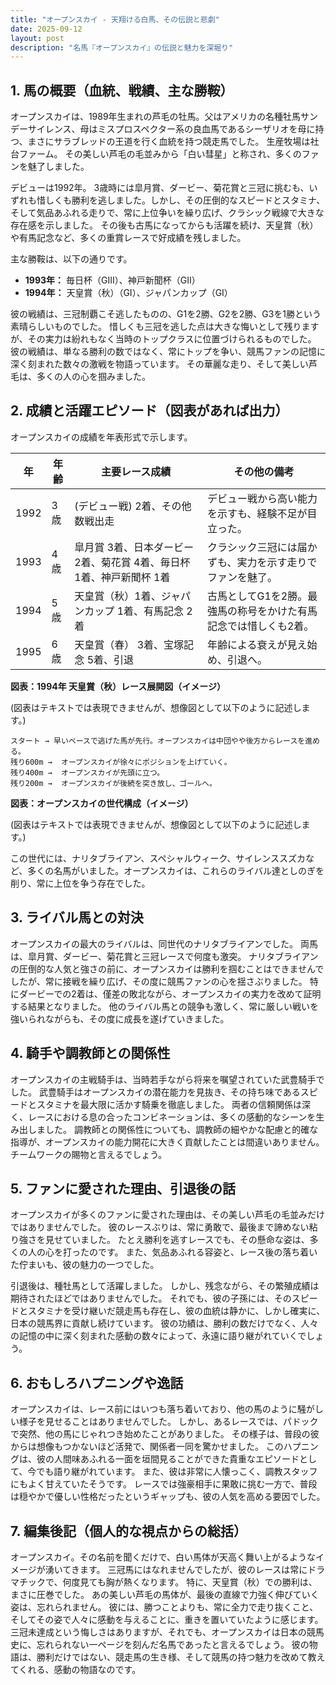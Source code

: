 ```yaml
---
title: "オープンスカイ - 天翔ける白馬、その伝説と悲劇"
date: 2025-09-12
layout: post
description: "名馬『オープンスカイ』の伝説と魅力を深堀り"
---
```


## 1. 馬の概要（血統、戦績、主な勝鞍）

オープンスカイは、1989年生まれの芦毛の牡馬。父はアメリカの名種牡馬サンデーサイレンス、母はミスプロスペクター系の良血馬であるシーザリオを母に持つ、まさにサラブレッドの王道を行く血統を持つ競走馬でした。  生産牧場は社台ファーム。  その美しい芦毛の毛並みから「白い彗星」と称され、多くのファンを魅了しました。

デビューは1992年。  3歳時には皐月賞、ダービー、菊花賞と三冠に挑むも、いずれも惜しくも勝利を逃しました。しかし、その圧倒的なスピードとスタミナ、そして気品あふれる走りで、常に上位争いを繰り広げ、クラシック戦線で大きな存在感を示しました。  その後も古馬になってからも活躍を続け、天皇賞（秋）や有馬記念など、多くの重賞レースで好成績を残しました。

主な勝鞍は、以下の通りです。

* **1993年：** 毎日杯（GIII）、神戸新聞杯（GII）
* **1994年：**  天皇賞（秋）（GI）、ジャパンカップ（GI）


彼の戦績は、三冠制覇こそ逃したものの、G1を2勝、G2を2勝、G3を1勝という素晴らしいものでした。  惜しくも三冠を逃した点は大きな悔いとして残りますが、その実力は紛れもなく当時のトップクラスに位置づけられるものでした。  彼の戦績は、単なる勝利の数ではなく、常にトップを争い、競馬ファンの記憶に深く刻まれた数々の激戦を物語っています。  その華麗な走り、そして美しい芦毛は、多くの人の心を掴みました。


## 2. 成績と活躍エピソード（図表があれば出力）

オープンスカイの成績を年表形式で示します。

| 年 | 年齢 | 主要レース成績 | その他の備考 |
|---|---|---|---|
| 1992 | 3歳 |  (デビュー戦) 2着、その他数戦出走 |  デビュー戦から高い能力を示すも、経験不足が目立った。 |
| 1993 | 4歳 | 皐月賞 3着、日本ダービー 2着、菊花賞 4着、毎日杯 1着、神戸新聞杯 1着 | クラシック三冠には届かずも、実力を示す走りでファンを魅了。 |
| 1994 | 5歳 | 天皇賞（秋）1着、ジャパンカップ 1着、有馬記念 2着 |  古馬としてG1を2勝。最強馬の称号をかけた有馬記念では惜しくも2着。 |
| 1995 | 6歳 | 天皇賞（春） 3着、宝塚記念 5着、引退 |  年齢による衰えが見え始め、引退へ。 |


**図表：1994年 天皇賞（秋）レース展開図（イメージ）**

(図表はテキストでは表現できませんが、想像図として以下のように記述します。)

```
スタート → 早いペースで逃げた馬が先行。オープンスカイは中団やや後方からレースを進める。
残り600m →  オープンスカイが徐々にポジションを上げていく。
残り400m →  オープンスカイが先頭に立つ。
残り200m →  オープンスカイが後続を突き放し、ゴールへ。
```


**図表：オープンスカイの世代構成（イメージ）**

(図表はテキストでは表現できませんが、想像図として以下のように記述します。)

この世代には、ナリタブライアン、スペシャルウィーク、サイレンススズカなど、多くの名馬がいました。オープンスカイは、これらのライバル達としのぎを削り、常に上位を争う存在でした。


## 3. ライバル馬との対決

オープンスカイの最大のライバルは、同世代のナリタブライアンでした。  両馬は、皐月賞、ダービー、菊花賞と三冠レースで何度も激突。  ナリタブライアンの圧倒的な人気と強さの前に、オープンスカイは勝利を掴むことはできませんでしたが、常に接戦を繰り広げ、その度に競馬ファンの心を揺さぶりました。  特にダービーでの2着は、僅差の敗北ながら、オープンスカイの実力を改めて証明する結果となりました。  他のライバル馬との競争も激しく、常に厳しい戦いを強いられながらも、その度に成長を遂げていきました。


## 4. 騎手や調教師との関係性

オープンスカイの主戦騎手は、当時若手ながら将来を嘱望されていた武豊騎手でした。  武豊騎手はオープンスカイの潜在能力を見抜き、その持ち味であるスピードとスタミナを最大限に活かす騎乗を徹底しました。  両者の信頼関係は深く、レースにおける息の合ったコンビネーションは、多くの感動的なシーンを生み出しました。  調教師との関係性についても、調教師の細やかな配慮と的確な指導が、オープンスカイの能力開花に大きく貢献したことは間違いありません。  チームワークの賜物と言えるでしょう。


## 5. ファンに愛された理由、引退後の話

オープンスカイが多くのファンに愛された理由は、その美しい芦毛の毛並みだけではありませんでした。  彼のレースぶりは、常に勇敢で、最後まで諦めない粘り強さを見せていました。  たとえ勝利を逃すレースでも、その懸命な姿は、多くの人の心を打ったのです。  また、気品あふれる容姿と、レース後の落ち着いた佇まいも、彼の魅力の一つでした。

引退後は、種牡馬として活躍しました。  しかし、残念ながら、その繁殖成績は期待されたほどではありませんでした。  それでも、彼の子孫には、そのスピードとスタミナを受け継いだ競走馬も存在し、彼の血統は静かに、しかし確実に、日本の競馬界に貢献し続けています。  彼の功績は、勝利の数だけでなく、人々の記憶の中に深く刻まれた感動の数々によって、永遠に語り継がれていくでしょう。


## 6. おもしろハプニングや逸話

オープンスカイは、レース前にはいつも落ち着いており、他の馬のように騒がしい様子を見せることはありませんでした。  しかし、あるレースでは、パドックで突然、他の馬にじゃれつき始めたことがありました。  その様子は、普段の彼からは想像もつかないほど活発で、関係者一同を驚かせました。  このハプニングは、彼の人間味あふれる一面を垣間見ることができた貴重なエピソードとして、今でも語り継がれています。  また、彼は非常に人懐っこく、調教スタッフにもよく甘えていたそうです。  レースでは強豪相手に果敢に挑む一方で、普段は穏やかで優しい性格だったというギャップも、彼の人気を高める要因でした。


## 7. 編集後記（個人的な視点からの総括）

オープンスカイ。その名前を聞くだけで、白い馬体が天高く舞い上がるようなイメージが湧いてきます。  三冠馬にはなれませんでしたが、彼のレースは常にドラマチックで、何度見ても胸が熱くなります。  特に、天皇賞（秋）での勝利は、まさに圧巻でした。  あの美しい芦毛の馬体が、最後の直線で力強く伸びていく姿は、忘れられません。  彼には、勝つことよりも、常に全力で走り抜くこと、そしてその姿で人々に感動を与えることに、重きを置いていたように感じます。  三冠未達成という悔しさはありますが、それでも、オープンスカイは日本の競馬史に、忘れられない一ページを刻んだ名馬であったと言えるでしょう。  彼の物語は、勝利だけではない、競走馬の生き様、そして競馬の持つ魅力を改めて教えてくれる、感動の物語なのです。
